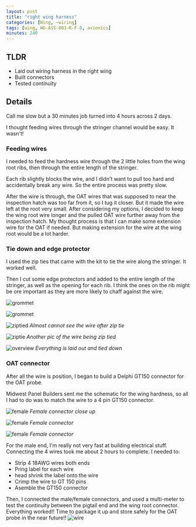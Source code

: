 ```yaml
---
layout: post
title: "right wing harness"
categories: [Wing, ~wiring]
tags: [wing, WG-ASS-003-R-F-0, avionics]
minutes: 240
---
```


## TLDR

- Laid out wiring harness in the right wing
- Built connectors
- Tested continuity

## Details

Call me slow but a 30 minutes job turned into 4 hours across 2 days.

I thought feeding wires through the stringer channel would be easy. It wasn't!

### Feeding wires

I needed to feed the hardness wire through the 2 little holes from the wing root ribs, then through the entire length of the stringer.

Each rib slightly blocks the wire, and I didn't want to pull too hard and accidentally break any wire. So the entire process was pretty slow.

After the wire is through, the OAT wires that was supposed to near the inspection hatch was too far from it, so I tug it closer. But it made the wire left at the root very small. After considering my options, I decided to keep the wing root wire longer and the pulled OAT wire further away from the inspection hatch. My thought process is that I can make some extension wire for the OAT if needed. But making extension for the wire at the wing root would be a lot harder.

### Tie down and edge protector

I used the zip ties that came with the kit to tie the wire along the stringer. It worked well.

Then I cut some edge protectors and added to the entire length of the stringer, as well as the opening for each rib. I think the ones on the rib might be ore important as they are more likely to chaff against the wire.

![grommet](https://lh3.googleusercontent.com/pw/AP1GczPwmZNrazJvjE_gaKAIF949uGYABq3bZRFiGyrKPujLcH8vK6iPippMDdEPNmvKx2knfgtDX61R0h48q2ICQ56m9Tw1fV-okOCxkIFLJ0Kr7XYN5CGa18Mpqu0NTGFcde_5ILAsyDCIVay2N3DyfrM4cw=w4000-h3000-s-no-gm?authuser=0)

![grommet](https://lh3.googleusercontent.com/pw/AP1GczP9u_ifBFzyfAd2Ltg4WqQY55BwiGr6-aLA7nazj-uG2iDhjLm9USWWcKi2ESumhHyuVrjLBCO9NZv__XOb-FzoQ1XTXwSd-YWQnKPnss4_vouswhfKLvsLesH9k99rBh5BsJXouJU5JT6KY2RqR1K1sA=w4000-h3000-s-no-gm?authuser=0)

![ziptied](https://lh3.googleusercontent.com/pw/AP1GczPDRRwF27-eIkOzb_63BFZ14M3fulDjxc3QMPdfeUlw6FdsaWmjOJaO0g7shJvwHp38Svw6wMk52Tm8pM9ftZTjppTM24P16C4dL1PmfiWXgcchXuqX8WWAn373r9M3Lr35wsIHCaTuNDv4Yf6_qpJZHA=w4000-h3000-s-no-gm?authuser=0)
_Almost cannot see the wire after zip tie_

![ziptie](https://lh3.googleusercontent.com/pw/AP1GczMShcHdH3SJjseFnhgRvP0rLYU5JD0lRSq58dY2IRwmhWiGWT2-_r7pUsOW8SqhZoU9-PXniZ6M1o878bTCxr1JY3NaRAp0E_5HjyHSun65NN9PZPFFQPBpZnB18bMRXeRXvGL-T_UE3NwI5nx0L4aYXw=w4000-h3000-s-no-gm?authuser=0)
_Another pic of the wire being zip tied_

![overview](https://lh3.googleusercontent.com/pw/AP1GczPrEA1X2VYCc8TmN1jRcZvAOCBRLdx2zQlCRBUbom_-0kCHTViLauVPEbH4DPYx3IYqWI-2Vl2qqtzsK-IZWuIZaE88eIRzjs0Dr-tTWMo5ThcBM_vbFnTlxswaxvJh5qPTRpmFh1Arot23BovCXEtIyA=w2320-h3092-s-no-gm?authuser=0)
_Everything is laid out and tied down_

### OAT connector

After all the wire is position, I began to build a Delphi GT150 connector for the OAT probe.

Midwest Panel Builders sent me the schematic for the wing hardness, so all I had to do was to match the wire to a 4 pin GT150 connector.

![female](https://lh3.googleusercontent.com/pw/AP1GczOV4dj0-1bzn75YA8uZVjrY3cN2zSqGKhid1GtPXBe8pHA7CEdthlHnfxW_kdzDyF--VYDSOk60wHz8SyBLPqC9TDxoDgAzUqW2XHozoByEdSSY65zJLq25qajfkXyvVgVafWa7p8q9egffac_kSWJDiQ=w2320-h3092-s-no-gm?authuser=0)
_Female connector close up_

![female](https://lh3.googleusercontent.com/pw/AP1GczNSF8JsLARkSK_HltsPwudMbNgggFxPFujM6NpHMNpE7QJ4pXHL3W__blvKgO2vYIHOlja-y9Zz9qxjEqeiRdMyeK4XU9uXe433NUyNf4tmdHpsLbXyQ1xtF-jMuKETV2mxMQQvXl3FWAyi3Xi0cdOVRg=w2320-h3092-s-no-gm?authuser=0)
_Female connector_

![female](https://lh3.googleusercontent.com/pw/AP1GczNVCE8wbVuBFaxQEb8dOsKDLRB0Ax-WG1LaxP3kRp6QTYOHR_Je_vWrYDMWr2oMudfjAFl7eAfGLl2nxBYXlTLZDKuzkUo-ofrFZgc2A347x7A_1yPCK2Ij6NtjuLJcEnlcoGV7oJpmGYliSHnEYTjFeQ=w4000-h3000-s-no-gm?authuser=0)
_Female connector_

For the male end, I'm really not very fast at building electrical stuff. Connecting the 4 wires took me about 2 hours to complete. I needed to:

- Strip 4 18AWG wires both ends
- Pring label for each wire
- head shrink the label onto the wire
- Crimp the wire to GT 150 pins
- Asemble the GT150 connector

Then, I connected the male/female connectors, and used a multi-meter to test the continuity between the pigtail end and the wing root connector. Everything worked!! Time to package it up and store safely for the OAT probe in the near future!!
![wire](https://lh3.googleusercontent.com/pw/AP1GczNUIdU9iYvhsNFU3Y94xljXr9QOOLBhkkZ1terRDm8f_cnLJYyma39Mydhqjabd_emLwSgLSwePMIJw0ARUuCOQ7HrtEw7G6OEt41czmSRdHJjaAFj6da05jNpoAGLlThLEWDamPHNEMc_SESHuJ46_eA=w2320-h3092-s-no-gm?authuser=0)
